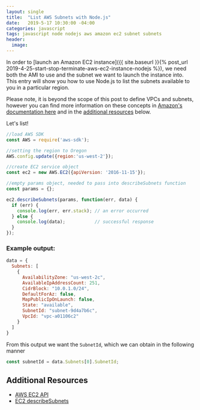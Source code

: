 ```yaml
---
layout: single
title:  "List AWS Subnets with Node.js"
date:   2019-5-17 10:30:00 -04:00
categories: javascript
tags: javascript node nodejs aws amazon ec2 subnet subnets
header:
  image:
---
```

In order to [launch an Amazon EC2 instance]({{ site.baseurl }}{% post_url 2019-4-25-start-stop-terminate-aws-ec2-instance-nodejs %}), we need both the AMI to use and the subnet we want to launch the instance into. This entry will show you how to use Node.js to list the subnets available to you in a particular region.

Please note, it is beyond the scope of this post to define VPCs and subnets, however you can find more information on these concepts in [Amazon's documentation here](https://docs.aws.amazon.com/vpc/latest/userguide/VPC_Subnets.html) and in the [additional resources](#additional-resources) below.

Let's list!

```javascript
//load AWS SDK
const AWS = require('aws-sdk');

//setting the region to Oregon
AWS.config.update({region:'us-west-2'});

//create EC2 service object
const ec2 = new AWS.EC2({apiVersion: '2016-11-15'});

//empty params object, needed to pass into describeSubnets function
const params = {};

ec2.describeSubnets(params, function(err, data) {
  if (err) {
    console.log(err, err.stack); // an error occurred
  } else {
    console.log(data);           // successful response
  }  
});
```

### Example output:
```javascript
data = {
  Subnets: [
    {
      AvailabilityZone: "us-west-2c",
      AvailableIpAddressCount: 251,
      CidrBlock: "10.0.1.0/24",
      DefaultForAz: false,
      MapPublicIpOnLaunch: false,
      State: "available",
      SubnetId: "subnet-9d4a7b6c",
      VpcId: "vpc-a01106c2"
    }
  ]
}
```

From this output we want the `SubnetId`, which we can obtain in the following manner
```javascript
const subnetId = data.Subnets[0].SubnetId;
```

## Additional Resources
- [AWS EC2 API](https://docs.aws.amazon.com/AWSJavaScriptSDK/latest/AWS/EC2.html)
- [EC2 describeSubnets](https://docs.aws.amazon.com/AWSJavaScriptSDK/latest/AWS/EC2.html#describeSubnets-property)
